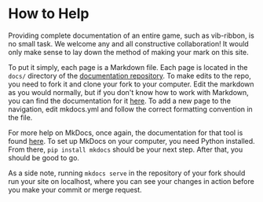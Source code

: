 # How to Help

Providing complete documentation of an entire game, such as vib-ribbon, is no small task. We welcome any and all constructive collaboration! It would only make sense to lay down the method of making your mark on this site.

To put it simply, each page is a Markdown file. Each page is located in the `docs/` directory of the [documentation repository](https://github.com/open-ribbon/documentation). To make edits to the repo, you need to fork it and clone your fork to your computer. Edit the markdown as you would normally, but if you don't know how to work with Markdown, you can find the documentation for it [here](https://www.markdownguide.org/). To add a new page to the navigation, edit mkdocs.yml and follow the correct formatting convention in the file.

For more help on MkDocs, once again, the documentation for that tool is found [here](https://www.mkdocs.org/). To set up MkDocs on your computer, you need Python installed. From there, `pip install mkdocs` should be your next step. After that, you should be good to go.

As a side note, running `mkdocs serve` in the repository of your fork should run your site on localhost, where you can see your changes in action before you make your commit or merge request.
